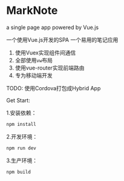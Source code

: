 # MarkNote
a single page app powered by Vue.js

一个使用Vue.js开发的SPA
一个易用的笔记应用

1. 使用Vuex实现组件间通信
2. 全部使用`vw`布局
3. 使用vue-router实现前端路由
4. 专为移动端开发

TODO: 使用Cordova打包成Hybrid App

Get Start:

1.安装依赖：
```bash
npm install
```
2.开发环境： 
```bash
npm run dev
```
3.生产环境：
```bash
npm build
```
